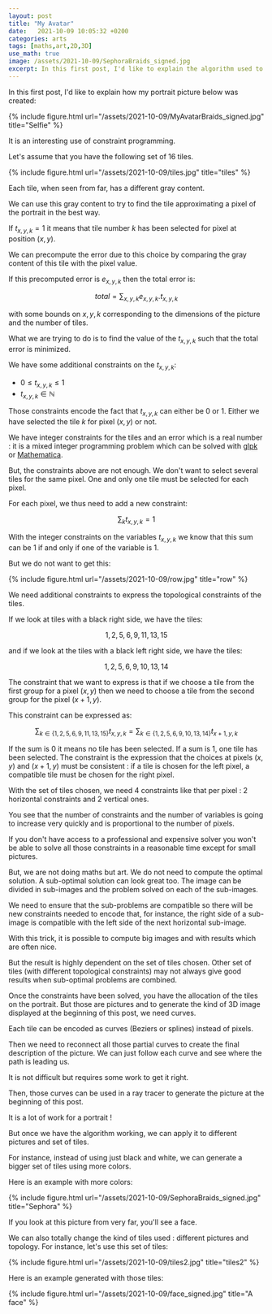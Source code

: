 ```yaml
---
layout: post
title: "My Avatar"
date:   2021-10-09 10:05:32 +0200
categories: arts
tags: [maths,art,2D,3D]
use_math: true
image: /assets/2021-10-09/SephoraBraids_signed.jpg
excerpt: In this first post, I'd like to explain the algorithm used to generate my portrait picture.
---
```

In this first post, I'd like to explain how my portrait picture below was created:

<a name="selfie"></a>
{% include figure.html url="/assets/2021-10-09/MyAvatarBraids_signed.jpg" title="Selfie" %}

It is an interesting use of constraint programming.

Let's assume that you have the following set of 16 tiles.

{% include figure.html url="/assets/2021-10-09/tiles.jpg" title="tiles" %}

Each tile, when seen from far, has a different gray content.

We can use this gray content to try to find the tile approximating a pixel of the portrait in the best way.

If $t_{x,y,k}=1$ it means that tile number $k$ has been selected for pixel at position $(x,y)$.

We can precompute the error due to this choice by comparing the gray content of this tile with the pixel value.

If this precomputed error is $e_{x,y,k}$ then the total error is:

$$total = \sum_{x,y,k} e_{x,y,k} . t_{x,y,k}$$ 

with some bounds on $x,y,k$ corresponding to the dimensions of the picture and the number of tiles.

What we are trying to do is to find the value of the $t_{x,y,k}$ such that the total error is minimized.

We have some additional constraints on the $t_{x,y,k}$:

* $0 \leq t_{x,y,k} \leq 1$ 
* $t_{x,y,k} \in \mathbb{N}$

Those constraints encode the fact that $t_{x,y,k}$ can either be $0$ or $1$. Either we have selected the tile $k$ for pixel $(x,y)$ or not.

We have integer constraints for the tiles and an error which is a real number : it is a mixed integer programming problem which can be solved with [glpk](https://www.gnu.org/software/glpk/) or [Mathematica](https://www.wolfram.com/mathematica/).

But, the constraints above are not enough. We don't want to select several tiles for the same pixel. One and only one tile must be selected for each pixel.

For each pixel, we thus need to add a new constraint:

$$\sum_k t_{x,y,k} = 1$$

With the integer constraints on the variables $t_{x,y,k}$ we know that this sum can be $1$ if and only if one of the variable is $1$.

But we do not want to get this:

{% include figure.html url="/assets/2021-10-09/row.jpg" title="row" %}

We need additional constraints to express the topological constraints of the tiles.

If we look at tiles with a black right side, we have the tiles:

$$1, 2, 5, 6, 9, 11, 13, 15$$ 

and if we look at the tiles with a black left right side, we have the tiles:

$$1, 2, 5, 6, 9, 10, 13, 14$$

The constraint that we want to express is that if we choose a tile from the first group for a pixel $(x,y)$ then we need to choose a tile from the second group for the pixel $(x+1,y)$.

This constraint can be expressed as:

$$\sum_{k \in \{1, 2, 5, 6, 9, 11, 13, 15\}} t_{x,y,k}= \sum_{k \in \{1, 2, 5, 6, 9, 10, 13, 14\}} t_{x+1,y,k}$$

If the sum is $0$ it means no tile has been selected. If a sum is $1$, one tile has been selected. The constraint is the expression that the choices at pixels $(x,y)$ and $(x+1,y)$ must be consistent : if a tile is chosen for the left pixel, a compatible tile must be chosen for the right pixel.

With the set of tiles chosen, we need 4 constraints like that per pixel : 2 horizontal constraints and 2 vertical ones.

You see that the number of constraints and the number of variables is going to increase very quickly and is proportional to the number of pixels.

If you don't have access to a professional and expensive solver you won't be able to solve all those constraints in a reasonable time except for small pictures.

But, we are not doing maths but art. We do not need to compute the optimal solution. A sub-optimal solution can look great too. The image can be divided in sub-images and the problem solved on each of the sub-images.

We need to ensure that the sub-problems are compatible so there will be new constraints needed to encode that, for instance, the right side of a sub-image is compatible with the left side of the next horizontal sub-image.

With this trick, it is possible to compute big images and with results which are often nice.

But the result is highly dependent on the set of tiles chosen. Other set of tiles (with different topological constraints) may not always give good results when sub-optimal problems are combined.

Once the constraints have been solved, you have the allocation of the tiles on the portrait. But those are pictures and to generate the kind of 3D image displayed at the beginning of this post, we need curves.

Each tile can be encoded as curves (Beziers or splines) instead of pixels.

Then we need to reconnect all those partial curves to create the final description of the picture. We can just follow each curve and see where the path is leading us.

It is not difficult but requires some work to get it right.

Then, those curves can be used in a ray tracer to generate the picture at the beginning of this post.

It is a lot of work for a portrait !

But once we have the algorithm working, we can apply it to different pictures and set of tiles.

For instance, instead of using just black and white, we can generate a bigger set of tiles using more colors.

Here is an example with more colors:

<a name="sephora"></a>
{% include figure.html url="/assets/2021-10-09/SephoraBraids_signed.jpg" title="Sephora" %}

If you look at this picture from very far, you'll see a face.

We can also totally change the kind of tiles used : different pictures and topology. For instance, let's use this set of tiles:

{% include figure.html url="/assets/2021-10-09/tiles2.jpg" title="tiles2" %}

Here is an example generated with those tiles:

<a name="face"></a>
{% include figure.html url="/assets/2021-10-09/face_signed.jpg" title="A face" %}



